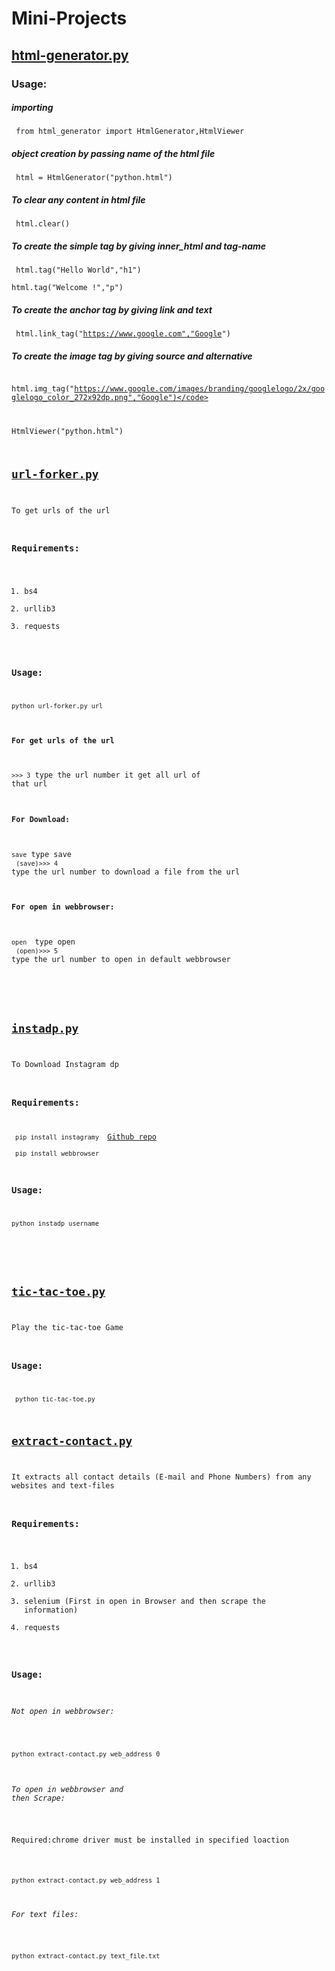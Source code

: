 # Mini-Projects
## [html-generator.py](https://github.com/yogeshwaran01/Mini-Projects/blob/master/html-generator.py)
### Usage:
##### importing
<code> from html_generator import HtmlGenerator,HtmlViewer</code>
##### object creation by passing name of the html file
<code> html = HtmlGenerator("python.html") </code> 
##### To clear any content in html file
<code> html.clear() </code> 
##### To create the simple tag by giving inner_html and tag-name
<code> html.tag("Hello World","h1") </code> <br>
<code> html.tag("Welcome !","p") </code> 
 ##### To create the anchor tag by giving link and text
<code> html.link_tag("https://www.google.com","Google") </code> 
 ##### To create the image tag by giving source and alternative
<code> html.img_tag("https://www.google.com/images/branding/googlelogo/2x/googlelogo_color_272x92dp.png","Google")</code> 




HtmlViewer("python.html")
## [url-forker.py](https://github.com/yogeshwaran01/Mini-Projects/blob/master/url_forker.py)
To get urls of the url
### Requirements:
1. bs4
2. urllib3
3. requests
### Usage:
<code>python url-forker.py url </code></br>
#### For get urls of the url
<code>>>> 3</code>  type the url number it get all url of that url</br>
#### For Download:
<code>save</code>    type save </br>
<code>(save)>>> 4  </code>   type the url number to download a file from the url </br>
#### For open in webbrowser:
<code>open </code>    type open </br>
<code>(open)>>> 5 </code>   type the url number to open in default webbrowser </br> 

 </br>
 
 ## [instadp.py](https://github.com/yogeshwaran01/Mini-Projects/blob/master/instadp.py)
 To Download Instagram dp
 ### Requirements:
 <code> pip install instagramy </code>     [Github repo](https://github.com/yogeshwaran01/instagramy) </br>
 <code> pip install webbrowser </code>
 ### Usage:
  <code>python instadp username </code>
  
</br>

## [tic-tac-toe.py](https://github.com/yogeshwaran01/Mini-Projects/blob/master/tic-tac-toe.py)
Play the tic-tac-toe Game </br>
### Usage:
<code> python tic-tac-toe.py </code>


## [extract-contact.py](https://github.com/yogeshwaran01/Mini-Projects/blob/master/extract-contact.py)
It extracts all contact details (E-mail and Phone Numbers) from any websites and text-files
### Requirements:
1. bs4
2. urllib3
3. selenium (First in open in Browser and then scrape the information)
4. requests
### Usage:
###### Not open in webbrowser:
<code>python extract-contact.py web_address 0 </code> <br>
  
###### To open in webbrowser and then Scrape:
Required:chrome driver must be installed in specified loaction </br>
  
<code>python extract-contact.py web_address 1 </code>

###### For text files:
<code>python extract-contact.py text_file.txt </code>
  




 
